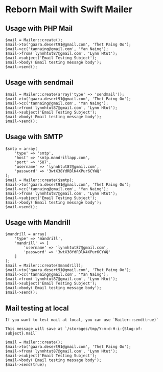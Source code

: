 # Reborn Mail with Swift Mailer

## Usage with PHP Mail

	$mail = Mailer::create();
	$mail->to('gaara.desert91@gmail.com', 'Thet Paing Oo');
	$mail->cc('tannaing@gmail.com', 'Yan Naing');
	$mail->from('lynnhtut87@gmail.com', 'Lynn Htut');
	$mail->subject('Email Testing Subject');
	$mail->body('Email testing message body');
	$mail->send();

## Usage with sendmail

	$mail = Mailer::create(array('type' => 'sendmail'));
	$mail->to('gaara.desert91@gmail.com', 'Thet Paing Oo');
	$mail->cc('tannaing@gmail.com', 'Yan Naing');
	$mail->from('lynnhtut87@gmail.com', 'Lynn Htut');
	$mail->subject('Email Testing Subject');
	$mail->body('Email testing message body');
	$mail->send();

## Usage with SMTP

	$smtp = array(
		'type' => 'smtp',
		'host' => 'smtp.mandrillapp.com',
		'port' => '587',
		'username' => 'lynnhtut87@gmail.com',
		'password' => '3wtX38YdRBlK4XPur6CYWQ'
	);
	$mail = Mailer::create($smtp);
	$mail->to('gaara.desert91@gmail.com', 'Thet Paing Oo');
	$mail->cc('tannaing@gmail.com', 'Yan Naing');
	$mail->from('lynnhtut87@gmail.com', 'Lynn Htut');
	$mail->subject('Email Testing Subject');
	$mail->body('Email testing message body');
	$mail->send();

## Usage with Mandrill

	$mandrill = array(
		'type' => 'mandrill',
		'mandrill' => [
			'username' => 'lynnhtut87@gmail.com',
			'password' => '3wtX38YdRBlK4XPur6CYWQ'
		]
	);
	$mail = Mailer::create($mandrill);
	$mail->to('gaara.desert91@gmail.com', 'Thet Paing Oo');
	$mail->cc('tannaing@gmail.com', 'Yan Naing');
	$mail->from('lynnhtut87@gmail.com', 'Lynn Htut');
	$mail->subject('Email Testing Subject');
	$mail->body('Email testing message body');
	$mail->send();


## Mail testing at local

	If you want to test mail at local, you can use `Mailer::send(true)`

	This message will save at `/storages/tmp/Y-m-d-H-i-{Slug-of-subject}.mail`

	$mail = Mailer::create();
	$mail->to('gaara.desert91@gmail.com', 'Thet Paing Oo');
	$mail->from('lynnhtut87@gmail.com', 'Lynn Htut');
	$mail->subject('Email Testing Subject');
	$mail->body('Email testing message body');
	$mail->send(true);
